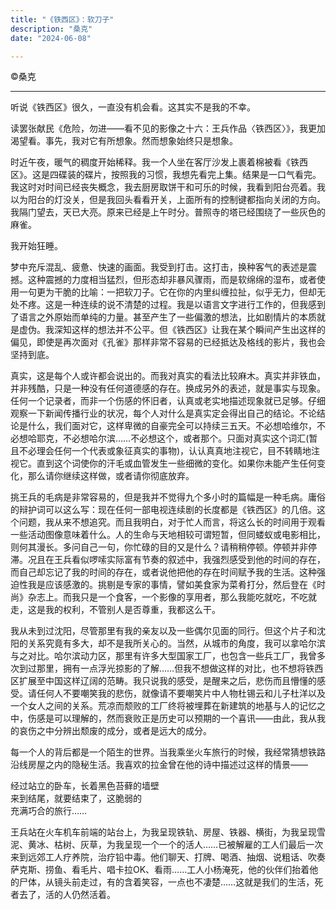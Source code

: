 ```yaml
---
title: "《铁西区》：软刀子"
description: "桑克"
date: "2024-06-08"

---
```



©桑克

---

听说《铁西区》很久，一直没有机会看。这其实不是我的不幸。

读罢张献民《危险，勿进——看不见的影像之十六：王兵作品〈铁西区〉》，我更加渴望看。事先，我对它有所想象。然而想象始终只是想象。

时近午夜，暖气的稠度开始稀释。我一个人坐在客厅沙发上裹着棉被看《铁西区》。这是四碟装的碟片，按照我的习惯，我想先看完上集。结果是一口气看完。我这时对时间已经丧失概念，我去厨房取饼干和可乐的时候，我看到阳台亮着。我以为阳台的灯没关，但是我回头看看开关，上面所有的控制键都指向关闭的方向。我隔门望去，天已大亮。原来已经是上午时分。普照寺的塔已经围绕了一些灰色的麻雀。

我开始狂睡。

梦中充斥混乱、疲惫、快速的画面。我受到打击。这打击，换种客气的表述是震撼。这种震撼的力度相当猛烈，但形态却非暴风骤雨，而是软绵绵的湿布，或者使用一句更为干脆的比喻：一把软刀子。它在你的内里纠缠拉扯，似乎无力，但却无处不疼。这是一种连续的说不清楚的过程。我是以语言文字进行工作的，但我感到了语言之外原始而单纯的力量。甚至产生了一些偏激的想法，比如剧情片的本质就是虚伪。我深知这样的想法并不公平。但《铁西区》让我在某个瞬间产生出这样的偏见，即使是再次面对《孔雀》那样非常不容易的已经抵达及格线的影片，我也会坚持到底。

真实，这是每个人或许都会说出的。而我对真实的看法比较麻木。真实并非铁血，并非残酷，只是一种没有任何道德感的存在。换成另外的表述，就是事实与现象。任何一个记录者，而非一个伤感的怀旧者，认真或老实地描述现象就已足够。仔细观察一下新闻传播行业的状况，每个人对什么是真实定会得出自己的结论。不论结论是什么，我们面对它，这样卑微的自豪完全可以持续三五天。不必想哈维尔，不必想哈耶克，不必想哈尔滨……不必想这个，或者那个。只面对真实这个词汇(暂且不必理会任何一个代表或象征真实的事物)，认认真真地注视它，目不转睛地注视它。直到这个词使你的汗毛或血管发生一些细微的变化。如果你未能产生任何变化，那么请你继续这样做，或者请你彻底放弃。

挑王兵的毛病是非常容易的，但是我并不觉得九个多小时的篇幅是一种毛病。庸俗的辩护词可以这么写：现在任何一部电视连续剧的长度都是《铁西区》的几倍。这个问题，我从来不想追究。而且我明白，对于忙人而言，将这么长的时间用于观看一些活动图像意味着什么。人的生命与天地相较可谓短暂，但同蝼蚁或电影相比，则何其漫长。多问自己一句，你忙碌的目的又是什么？请稍稍停顿。停顿并非停滞。况且在王兵看似啰嗦实际富有节奏的叙述中，我强烈感受到他的时间的存在，而自己却忘记了我的时间的存在，或者说他把他的存在时间赋予我的生活。这种强迫性我是应该感激的。挑剔是专家的事情，譬如美食家为菜肴打分，然后登在《时尚》杂志上。而我只是一个食客，一个影像的享用者，那么我能吃就吃，不吃就走，这是我的权利，不管别人是否尊重，我都这么干。

我从未到过沈阳，尽管那里有我的亲友以及一些偶尔见面的同行。但这个片子和沈阳的关系究竟有多大，却不是我所关心的。当然，从城市的角度，我可以拿哈尔滨与之对比。哈尔滨动力区，那里有许多大型国家工厂，也包含一些兵工厂，我曾多次到过那里，拥有一点浮光掠影的了解……但我不想做这样的对比，也不想将铁西区扩展至中国这样辽阔的范畴。我只说我的感受，是醒来之后，悲伤而且懵懂的感受。请任何人不要嘲笑我的悲伤，就像请不要嘲笑片中人物杜锡云和儿子杜洋以及一个女人之间的关系。荒凉而颓败的工厂终将被埋葬在新建筑的地基与人的记忆之中，伤感是可以理解的，然而衰败正是历史可以预期的一个喜讯——由此，我从我的哀伤之中分辨出颓废的成分，或者是远大的成分。

每一个人的背后都是一个陌生的世界。当我乘坐火车旅行的时候，我经常猜想铁路沿线房屋之内的隐秘生活。我喜欢的拉金曾在他的诗中描述过这样的情景——

经过站立的卧车，长着黑色苔藓的墙壁  
来到结尾，就要结束了，这脆弱的  
充满巧合的旅行……  

王兵站在火车机车前端的站台上，为我呈现铁轨、房屋、铁器、横街，为我呈现雪泥、黄冰、枯树、灰草，为我呈现一个一个的活人……已被解雇的工人们最后一次来到远郊工人疗养院，治疗铅中毒。他们聊天、打牌、喝酒、抽烟、说粗话、吹奏萨克斯、捞鱼、看毛片、唱卡拉OK、看雨……工人小杨淹死，他的伙伴们抬着他的尸体，从镜头前走过，有的含着笑容，一点也不凄楚……这就是我们的生活，死者去了，活的人仍然活着。